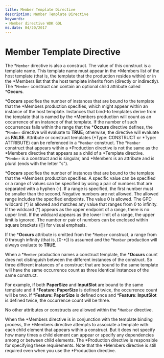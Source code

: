 ```yaml
---
title: Member Template Directive
description: Member Template Directive
keywords:
- Member directive WDK GDL
ms.date: 04/20/2017
---
```


# Member Template Directive


The \*`Member` directive is also a construct. The value of this construct is a template name. This template name must appear in the \*Members list of the host template (that is, the template that the production resides within) or in the \*Members list that the host template inherits from (directly or indirectly). The \*`Member` construct can contain an optional child attribute called \***Occurs**.

\***Occurs** specifies the number of instances that are bound to the template that the \*Members production specifies, which might appear within an instance of the host template. Instances that bind-to templates derive from the template that is named by the \*Members production will count as an occurrence of an instance of that template. If the number of such occurrences falls within the range that the \***Occurs** directive defines, the \*`Member` directive will evaluate to **TRUE**; otherwise, the directive will evaluate as **FALSE**. Attribute or construct templates (\*Type: CONSTRUCT or \*Type: ATTRIBUTE) can be referenced in a \*`Member` construct. The \*`Member` construct that appears within a \*Production directive is not the same as the \*Members directive that appears as a child of a \*Template directive. \*`Member` is a construct and is singular, and \*Members is an attribute and is plural (ends with the letter "s").

\***Occurs** specifies the number of instances that are bound to the template that the \*Members production specifies. A specific value can be specified or a range of values can be specified by using a pair of numbers that are separated with a hyphen (-). If a range is specified, the first number must be smaller than the second. Negative numbers are not allowed. The allowed range includes the specified endpoints. The value 0 is allowed. The GPD wildcard (\*) is allowed and matches any value that ranges from 0 to infinity. If the wildcard (\*) appears as the upper endpoint of a range, there is no upper limit. If the wildcard appears as the lower limit of a range, the upper limit is ignored. The number or pair of numbers can be enclosed within square brackets (\[\]) for visual emphasis.

If the \***Occurs** attribute is omitted from the \*`Member` construct, a range from 0 through infinity (that is, \[0-\*\]) is assumed and the \*`Member` production will always evaluate to **TRUE**.

When a \*`Member` production names a construct template, the \***Occurs** count does not distinguish between the different instances of the construct. So three different instances of a construct that are bound to the same template will have the same occurrence count as three identical instances of the same construct.

For example, if both **PaperSize** and **InputSlot** are bound to the same template and if \***Feature: PaperSize** is defined twice, the occurrence count will be two. If \***Feature: PaperSize** is defined once and \***Feature: InputSlot** is defined twice, the occurrence count will be three.

No other attributes or constructs are allowed within the \*`Member` directive.

When the \*Members directive is in conjunction with the template binding process, the \*Members directive attempts to associate a template with each child element that appears within a construct. But it does not specify how many times a child element can appear or specify any dependencies among or between child elements. The \*Production directive is responsible for specifying these requirements. Note that the \*Members directive is still required even when you use the \*Production directive.

 

 




